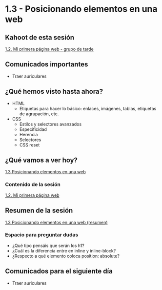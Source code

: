 # 1.3 - Posicionando elementos en una web

## Kahoot de esta sesión

[1.2. Mi primera página web - grupo de tarde](https://play.kahoot.it/#/k/19016eae-e1cf-408e-9c97-f7a8de0bf2d4)

## Comunicados importantes

- Traer auriculares

## ¿Qué hemos visto hasta ahora?

- HTML
  - Etiquetas para hacer lo básico: enlaces, imágenes, tablas, etiquetas de agrupación, etc.
- CSS
  - Estilos y selectores avanzados
  - Especificidad
  - Herencia
  - Selectores
  - CSS reset


## ¿Qué vamos a ver hoy?

[1.3 Posicionando elementos en una web](https://drive.google.com/open?id=0B3SYDqjZ25t2ekltbjEtVEt1aWs)

### Contenido de la sesión

[1.2. Mi primera página web](https://adalab.gitbooks.io/curso-programacion-front-end-2018/content/modulo_1/1_3_posicionando_elementos_en_una_web.html)


## Resumen de la sesión

[1.3 Posicionando elementos en una web (resumen)](https://drive.google.com/open?id=0B3SYDqjZ25t2UXlSR1JVdVZBR1U)

### Espacio para preguntar dudas

- ¿Qué tipo pensáis que serán los h1?
- ¿Cuál es la diferencia entre en inline y inline-block?
- ¿Respecto a qué elemento coloca position: absolute?


## Comunicados para el siguiente día

- Traer auriculares
